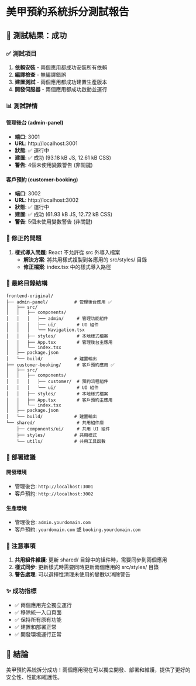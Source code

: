# 美甲預約系統拆分測試報告

## 🎉 測試結果：成功

### ✅ 測試項目

1. **依賴安裝** - 兩個應用都成功安裝所有依賴
2. **編譯檢查** - 無編譯錯誤
3. **建置測試** - 兩個應用都成功建置生產版本
4. **開發伺服器** - 兩個應用都成功啟動並運行

### 📊 測試詳情

#### 管理後台 (admin-panel)
- **端口**: 3001
- **URL**: http://localhost:3001
- **狀態**: ✅ 運行中
- **建置**: ✅ 成功 (93.18 kB JS, 12.61 kB CSS)
- **警告**: 4個未使用變數警告 (非關鍵)

#### 客戶預約 (customer-booking)
- **端口**: 3002
- **URL**: http://localhost:3002
- **狀態**: ✅ 運行中
- **建置**: ✅ 成功 (61.93 kB JS, 12.72 kB CSS)
- **警告**: 5個未使用變數警告 (非關鍵)

### 🔧 修正的問題

1. **樣式導入問題**: React 不允許從 src 外導入檔案
   - **解決方案**: 將共用樣式複製到各應用的 src/styles/ 目錄
   - **修正檔案**: index.tsx 中的樣式導入路徑

### 📁 最終目錄結構

```
frontend-original/
├── admin-panel/          # 管理後台應用 ✅
│   ├── src/
│   │   ├── components/
│   │   │   ├── admin/     # 管理功能組件
│   │   │   ├── ui/        # UI 組件
│   │   │   └── Navigation.tsx
│   │   ├── styles/        # 本地樣式檔案
│   │   ├── App.tsx        # 管理後台主應用
│   │   └── index.tsx
│   ├── package.json
│   └── build/            # 建置輸出
├── customer-booking/      # 客戶預約應用 ✅
│   ├── src/
│   │   ├── components/
│   │   │   ├── customer/  # 預約流程組件
│   │   │   └── ui/        # UI 組件
│   │   ├── styles/        # 本地樣式檔案
│   │   ├── App.tsx        # 客戶預約主應用
│   │   └── index.tsx
│   ├── package.json
│   └── build/            # 建置輸出
└── shared/                # 共用組件庫
    ├── components/ui/     # 共用 UI 組件
    ├── styles/           # 共用樣式
    └── utils/            # 共用工具函數
```

### 🚀 部署建議

#### 開發環境
- 管理後台: `http://localhost:3001`
- 客戶預約: `http://localhost:3002`

#### 生產環境
- 管理後台: `admin.yourdomain.com`
- 客戶預約: `yourdomain.com` 或 `booking.yourdomain.com`

### 📝 注意事項

1. **共用組件維護**: 更新 shared/ 目錄中的組件時，需要同步到兩個應用
2. **樣式同步**: 更新樣式時需要同時更新兩個應用的 src/styles/ 目錄
3. **警告處理**: 可以選擇性清理未使用的變數以消除警告

### ✨ 成功指標

- ✅ 兩個應用完全獨立運行
- ✅ 移除統一入口頁面
- ✅ 保持所有原有功能
- ✅ 建置和部署正常
- ✅ 開發環境運行正常

## 🎯 結論

美甲預約系統拆分成功！兩個應用現在可以獨立開發、部署和維護，提供了更好的安全性、性能和維護性。

